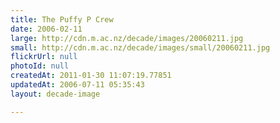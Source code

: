 ```yaml
---
title: The Puffy P Crew
date: 2006-02-11
large: http://cdn.m.ac.nz/decade/images/20060211.jpg
small: http://cdn.m.ac.nz/decade/images/small/20060211.jpg
flickrUrl: null
photoId: null
createdAt: 2011-01-30 11:07:19.77851
updatedAt: 2006-07-11 05:35:43
layout: decade-image

---
```


